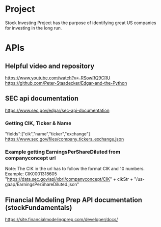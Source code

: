 # Project
Stock Investing Project has the purpose of identifying great US companies for investing in the long run. 

# APIs
## Helpful video and repository
https://www.youtube.com/watch?v=-RSowRQ9CRU
https://github.com/Peter-Staadecker/Edgar-and-the-Python

## SEC api documentation
https://www.sec.gov/edgar/sec-api-documentation

### Getting CIK, Ticker & Name
"fields":["cik","name","ticker","exchange"]
https://www.sec.gov/files/company_tickers_exchange.json

### Example getting EarningsPerShareDiluted from companyconcept url
Note: The CIK in the url has to follow the format CIK and 10 numbers. Example: CIK0001318605
"https://data.sec.gov/api/xbrl/companyconcept/CIK" + cikStr + "/us-gaap/EarningsPerShareDiluted.json"

## Financial Modeling Prep API documentation (stockFundamentals)
https://site.financialmodelingprep.com/developer/docs/
